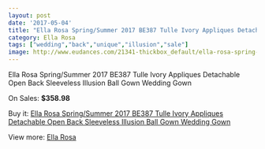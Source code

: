 ```yaml
---
layout: post
date: '2017-05-04'
title: "Ella Rosa Spring/Summer 2017 BE387 Tulle Ivory Appliques Detachable Open Back Sleeveless Illusion Ball Gown Wedding Gown"
category: Ella Rosa
tags: ["wedding","back","unique","illusion","sale"]
image: http://www.eudances.com/21341-thickbox_default/ella-rosa-spring-summer-2017-be387-tulle-ivory-appliques-detachable-open-back-sleeveless-illusion-ball-gown-wedding-gown.jpg
---
```

Ella Rosa Spring/Summer 2017 BE387 Tulle Ivory Appliques Detachable Open Back Sleeveless Illusion Ball Gown Wedding Gown

On Sales: **$358.98**
<a href="https://www.eudances.com/en/ella-rosa/6509-ella-rosa-spring-summer-2017-be387-tulle-ivory-appliques-detachable-open-back-sleeveless-illusion-ball-gown-wedding-gown.html"><amp-img layout="responsive" width="600" height="600" src="//www.eudances.com/21341-thickbox_default/ella-rosa-spring-summer-2017-be387-tulle-ivory-appliques-detachable-open-back-sleeveless-illusion-ball-gown-wedding-gown.jpg" alt="Ella Rosa Spring/Summer 2017 BE387 Tulle Ivory Appliques Detachable Open Back Sleeveless Illusion Ball Gown Wedding Gown 0" /></a>
<a href="https://www.eudances.com/en/ella-rosa/6509-ella-rosa-spring-summer-2017-be387-tulle-ivory-appliques-detachable-open-back-sleeveless-illusion-ball-gown-wedding-gown.html"><amp-img layout="responsive" width="600" height="600" src="//www.eudances.com/21346-thickbox_default/ella-rosa-spring-summer-2017-be387-tulle-ivory-appliques-detachable-open-back-sleeveless-illusion-ball-gown-wedding-gown.jpg" alt="Ella Rosa Spring/Summer 2017 BE387 Tulle Ivory Appliques Detachable Open Back Sleeveless Illusion Ball Gown Wedding Gown 1" /></a>
<a href="https://www.eudances.com/en/ella-rosa/6509-ella-rosa-spring-summer-2017-be387-tulle-ivory-appliques-detachable-open-back-sleeveless-illusion-ball-gown-wedding-gown.html"><amp-img layout="responsive" width="600" height="600" src="//www.eudances.com/21345-thickbox_default/ella-rosa-spring-summer-2017-be387-tulle-ivory-appliques-detachable-open-back-sleeveless-illusion-ball-gown-wedding-gown.jpg" alt="Ella Rosa Spring/Summer 2017 BE387 Tulle Ivory Appliques Detachable Open Back Sleeveless Illusion Ball Gown Wedding Gown 2" /></a>
<a href="https://www.eudances.com/en/ella-rosa/6509-ella-rosa-spring-summer-2017-be387-tulle-ivory-appliques-detachable-open-back-sleeveless-illusion-ball-gown-wedding-gown.html"><amp-img layout="responsive" width="600" height="600" src="//www.eudances.com/21344-thickbox_default/ella-rosa-spring-summer-2017-be387-tulle-ivory-appliques-detachable-open-back-sleeveless-illusion-ball-gown-wedding-gown.jpg" alt="Ella Rosa Spring/Summer 2017 BE387 Tulle Ivory Appliques Detachable Open Back Sleeveless Illusion Ball Gown Wedding Gown 3" /></a>
<a href="https://www.eudances.com/en/ella-rosa/6509-ella-rosa-spring-summer-2017-be387-tulle-ivory-appliques-detachable-open-back-sleeveless-illusion-ball-gown-wedding-gown.html"><amp-img layout="responsive" width="600" height="600" src="//www.eudances.com/21343-thickbox_default/ella-rosa-spring-summer-2017-be387-tulle-ivory-appliques-detachable-open-back-sleeveless-illusion-ball-gown-wedding-gown.jpg" alt="Ella Rosa Spring/Summer 2017 BE387 Tulle Ivory Appliques Detachable Open Back Sleeveless Illusion Ball Gown Wedding Gown 4" /></a>
<a href="https://www.eudances.com/en/ella-rosa/6509-ella-rosa-spring-summer-2017-be387-tulle-ivory-appliques-detachable-open-back-sleeveless-illusion-ball-gown-wedding-gown.html"><amp-img layout="responsive" width="600" height="600" src="//www.eudances.com/21342-thickbox_default/ella-rosa-spring-summer-2017-be387-tulle-ivory-appliques-detachable-open-back-sleeveless-illusion-ball-gown-wedding-gown.jpg" alt="Ella Rosa Spring/Summer 2017 BE387 Tulle Ivory Appliques Detachable Open Back Sleeveless Illusion Ball Gown Wedding Gown 5" /></a>

Buy it: [Ella Rosa Spring/Summer 2017 BE387 Tulle Ivory Appliques Detachable Open Back Sleeveless Illusion Ball Gown Wedding Gown](https://www.eudances.com/en/ella-rosa/6509-ella-rosa-spring-summer-2017-be387-tulle-ivory-appliques-detachable-open-back-sleeveless-illusion-ball-gown-wedding-gown.html "Ella Rosa Spring/Summer 2017 BE387 Tulle Ivory Appliques Detachable Open Back Sleeveless Illusion Ball Gown Wedding Gown")

View more: [Ella Rosa](https://www.eudances.com/en/102-ella-rosa "Ella Rosa")